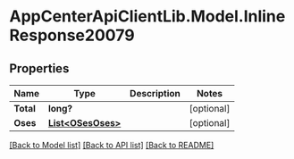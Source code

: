 # AppCenterApiClientLib.Model.InlineResponse20079
## Properties

Name | Type | Description | Notes
------------ | ------------- | ------------- | -------------
**Total** | **long?** |  | [optional] 
**Oses** | [**List&lt;OSesOses&gt;**](OSesOses.md) |  | [optional] 

[[Back to Model list]](../README.md#documentation-for-models) [[Back to API list]](../README.md#documentation-for-api-endpoints) [[Back to README]](../README.md)

